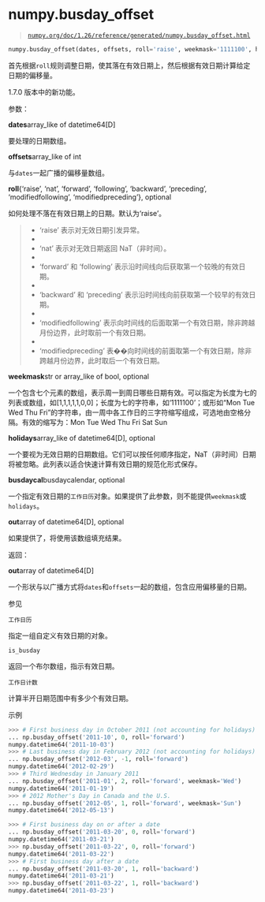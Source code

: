 # numpy.busday_offset

> [`numpy.org/doc/1.26/reference/generated/numpy.busday_offset.html`](https://numpy.org/doc/1.26/reference/generated/numpy.busday_offset.html)

```py
numpy.busday_offset(dates, offsets, roll='raise', weekmask='1111100', holidays=None, busdaycal=None, out=None)
```

首先根据`roll`规则调整日期，使其落在有效日期上，然后根据有效日期计算给定日期的偏移量。

1.7.0 版本中的新功能。

参数：

**dates**array_like of datetime64[D]

要处理的日期数组。

**offsets**array_like of int

与`dates`一起广播的偏移量数组。

**roll**{‘raise’, ‘nat’, ‘forward’, ‘following’, ‘backward’, ‘preceding’, ‘modifiedfollowing’, ‘modifiedpreceding’}, optional

如何处理不落在有效日期上的日期。默认为‘raise’。

> +   ‘raise’ 表示对无效日期引发异常。
> +   
> +   ‘nat’ 表示对无效日期返回 NaT（非时间）。
> +   
> +   ‘forward’ 和 ‘following’ 表示沿时间线向后获取第一个较晚的有效日期。
> +   
> +   ‘backward’ 和 ‘preceding’ 表示沿时间线向前获取第一个较早的有效日期。
> +   
> +   ‘modifiedfollowing’ 表示向时间线的后面取第一个有效日期，除非跨越月份边界，此时取前一个有效日期。
> +   
> +   ‘modifiedpreceding’ 表��向时间线的前面取第一个有效日期，除非跨越月份边界，此时取后一个有效日期。

**weekmask**str or array_like of bool, optional

一个包含七个元素的数组，表示周一到周日哪些日期有效。可以指定为长度为七的列表或数组，如[1,1,1,1,1,0,0]；长度为七的字符串，如‘1111100’；或形如“Mon Tue Wed Thu Fri”的字符串，由一周中各工作日的三字符缩写组成，可选地由空格分隔。有效的缩写为：Mon Tue Wed Thu Fri Sat Sun

**holidays**array_like of datetime64[D], optional

一个要视为无效日期的日期数组。它们可以按任何顺序指定，NaT（非时间）日期将被忽略。此列表以适合快速计算有效日期的规范化形式保存。

**busdaycal**busdaycalendar, optional

一个指定有效日期的`工作日历`对象。如果提供了此参数，则不能提供`weekmask`或`holidays`。

**out**array of datetime64[D], optional

如果提供了，将使用该数组填充结果。

返回：

**out**array of datetime64[D]

一个形状与以广播方式将`dates`和`offsets`一起的数组，包含应用偏移量的日期。

参见

`工作日历`

指定一组自定义有效日期的对象。

`is_busday`

返回一个布尔数组，指示有效日期。

`工作日计数`

计算半开日期范围中有多少个有效日期。

示例

```py
>>> # First business day in October 2011 (not accounting for holidays)
... np.busday_offset('2011-10', 0, roll='forward')
numpy.datetime64('2011-10-03')
>>> # Last business day in February 2012 (not accounting for holidays)
... np.busday_offset('2012-03', -1, roll='forward')
numpy.datetime64('2012-02-29')
>>> # Third Wednesday in January 2011
... np.busday_offset('2011-01', 2, roll='forward', weekmask='Wed')
numpy.datetime64('2011-01-19')
>>> # 2012 Mother's Day in Canada and the U.S.
... np.busday_offset('2012-05', 1, roll='forward', weekmask='Sun')
numpy.datetime64('2012-05-13') 
```

```py
>>> # First business day on or after a date
... np.busday_offset('2011-03-20', 0, roll='forward')
numpy.datetime64('2011-03-21')
>>> np.busday_offset('2011-03-22', 0, roll='forward')
numpy.datetime64('2011-03-22')
>>> # First business day after a date
... np.busday_offset('2011-03-20', 1, roll='backward')
numpy.datetime64('2011-03-21')
>>> np.busday_offset('2011-03-22', 1, roll='backward')
numpy.datetime64('2011-03-23') 
```
